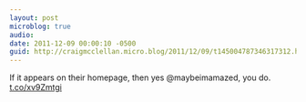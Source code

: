 ```yaml
---
layout: post
microblog: true
audio: 
date: 2011-12-09 00:00:10 -0500
guid: http://craigmcclellan.micro.blog/2011/12/09/t145004787346317312.html
---
```

If it appears on their homepage, then yes @maybeimamazed, you do. [t.co/xv9Zmtgi](http://t.co/xv9Zmtgi)
